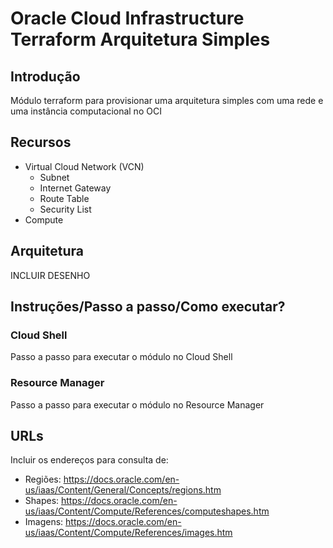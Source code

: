 # Oracle Cloud Infrastructure Terraform Arquitetura Simples

## Introdução
Módulo terraform para provisionar uma arquitetura simples com uma rede e uma instância computacional no OCI

## Recursos
- Virtual Cloud Network (VCN)
  - Subnet
  - Internet Gateway
  - Route Table
  - Security List
- Compute

## Arquitetura
INCLUIR DESENHO

## Instruções/Passo a passo/Como executar?
### Cloud Shell
Passo a passo para executar o módulo no Cloud Shell

### Resource Manager
Passo a passo para executar o módulo no Resource Manager

## URLs
Incluir os endereços para consulta de:
- Regiões: https://docs.oracle.com/en-us/iaas/Content/General/Concepts/regions.htm
- Shapes: https://docs.oracle.com/en-us/iaas/Content/Compute/References/computeshapes.htm
- Imagens: https://docs.oracle.com/en-us/iaas/Content/Compute/References/images.htm
